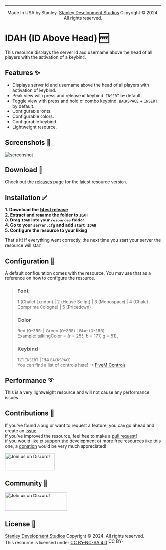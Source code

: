 ***
<p align="center">Made In USA by Stanley. <a href="https://discord.com/invite/uCKZJed3Gq">Stanley Development Studios</a> Copyright © 2024. All rights reserved.</p>

# IDAH (ID Above Head) 🆓
This resource displays the server id and username above the head of all players with the activation of a keybind.

## Features ✨
- Displays server id and username above the head of all players with activation of keybind.
- Peak view with press and release of keybind. `INSERT` by default.
- Toggle view with press and hold of combo keybind. `BACKSPACE` + `INSERT` by default.
- Configurable fonts.
- Configurable colors.
- Configurable keybind.
- Lightweight resource.

## Screenshots 📸
![screenshot](https://imgur.com/6WI4Fyx.png)

## Download 🔽
Check out the [releases](https://github.com/GlueGunStanley/IDAH/releases) page for the latest resource version.

## Installation ✅
**1. Download the [latest release](https://github.com/GlueGunStanley/IDAH/releases)**  
**2. Extract and rename the folder to `IDAH`**  
**3. Drag `IDAH` into your `resources` folder**  
**4. Go to your `server.cfg` and add `start IDAH`**  
**5. Configure the resource to your liking**  

That's it! If everything went correctly, the next time you start your server the resource will start.
  
## Configuration 🔧
A default configuration comes with the resource. You may use that as a reference on how to configure the resource.

>   ### Font
>    1 (Chalet London) | 2 (House Script) | 3 (Monospace) | 4 (Chalet Comprime Cologne) | 5 (Pricedown)
>
>   ### Color
>    Red (0-255) | Green (0-255) | Blue (0-255)<br>
>    Example: talkingColor = {r = 255, b = 177, g = 51},
>
>   ### Keybind
>    121 `INSERT` | 194 `BACKSPACE`<br>
>    You can find a list of controls here! -> [FiveM Controls](https://docs.fivem.net/docs/game-references/controls)
  
## Performance ➰
This is a very lightweight resource and will not cause any performance issues.    
  
## Contributions 💜
If you've found a bug or want to request a feature, you can go ahead and create an [issue](https://github.com/GlueGunStanley/IDAH/issues).  
If you've improved the resource, feel free to make a [pull request](https://github.com/GlueGunStanley/IDAH/pulls)!  
If you would like to support the development of more free resources like this one, a [donation](https://www.paypal.com/donate/?hosted_button_id=7YHMMWJF7CPSU) would be very much appreciated!

<a href="https://www.paypal.com/donate/?hosted_button_id=7YHMMWJF7CPSU">
    <img src="https://i.imgur.com/GjlYV1a.png" width="160" height="55" alt="Join us on Discord!">
</a>

## Community 🤠
<a href="https://discord.com/invite/uCKZJed3Gq">
    <img src="https://i.imgur.com/bvJDr0Q.png" width="200" height="60" alt="Join us on Discord!">
</a>

## License 📄
[Stanley Development Studios](https://discord.com/invite/uCKZJed3Gq) Copyright © 2024. All rights reserved.  
This resource is licensed under [CC BY-NC-SA 4.0](https://creativecommons.org/licenses/by-nc-sa/4.0/legalcode.en)
<a href="https://creativecommons.org/licenses/by-nc-sa/4.0/legalcode.en">
    <img src="https://mirrors.creativecommons.org/presskit/buttons/88x31/png/by-nc-sa.png" width="50.6" height="17.8" alt="CC BY-NC-SA 4.0">
</a>
